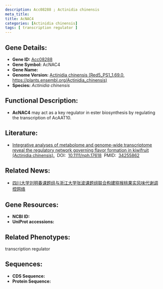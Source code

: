 ```yaml
---
description: Acc08288 ; Actinidia chinensis
meta_title:
title: AcNAC4
categories: [Actinidia chinensis]
tags: [ transcription regulator ]
---
```


## Gene Details:
- **Gene ID:**	[Acc08288]()
- **Gene Symbol:** AcNAC4
- **Gene Name:** 
- **Genome Version:** [Actinidia chinensis (Red5_PS1_1.69.0, https://plants.ensembl.org/Actinidia_chinensis)]()
- **Species:** *Actinidia chinensis*

## Functional Description:
   - **AcNAC4** may act as a key regulator in ester biosynthesis by regulating the transcription of AcAAT10.

## Literature:
   - [Integrative analyses of metabolome and genome-wide transcriptome reveal the regulatory network governing flavor formation in kiwifruit (Actinidia chinensis).]( https://nph.onlinelibrary.wiley.com/doi/10.1111/nph.17618)&nbsp;&nbsp;DOI:&nbsp;&nbsp;[10.1111/nph.17618](https://nph.onlinelibrary.wiley.com/doi/10.1111/nph.17618)&nbsp;&nbsp;PMID:&nbsp;&nbsp;[34255862](https://pubmed.ncbi.nlm.nih.gov/34255862/)

## Related News:
   - [四川大学刘明春课题组与浙江大学张波课题组联合构建猕猴桃果实风味代谢调控网络](https://mp.weixin.qq.com/s?__biz=MzIyOTY2NDYyNQ==&mid=2247518845&idx=1&sn=33c084d28312bac3768e505c4d08dc0b&chksm=e8bdf863dfca7175d2483f7d3e934f828b3232a95b8fe30492a4bacaba41c36d6d6369490421&scene=27#wechat_redirect)

## Gene Resources:
- **NCBI ID:** [](https://www.ncbi.nlm.nih.gov/gene/?term=)
- **UniProt accessions:** [](https://www.uniprot.org/uniprotkb//entry)

## Related Phenotypes:
transcription regulator

## Sequences:
- **CDS Sequence:**
- **Protein Sequence:**
